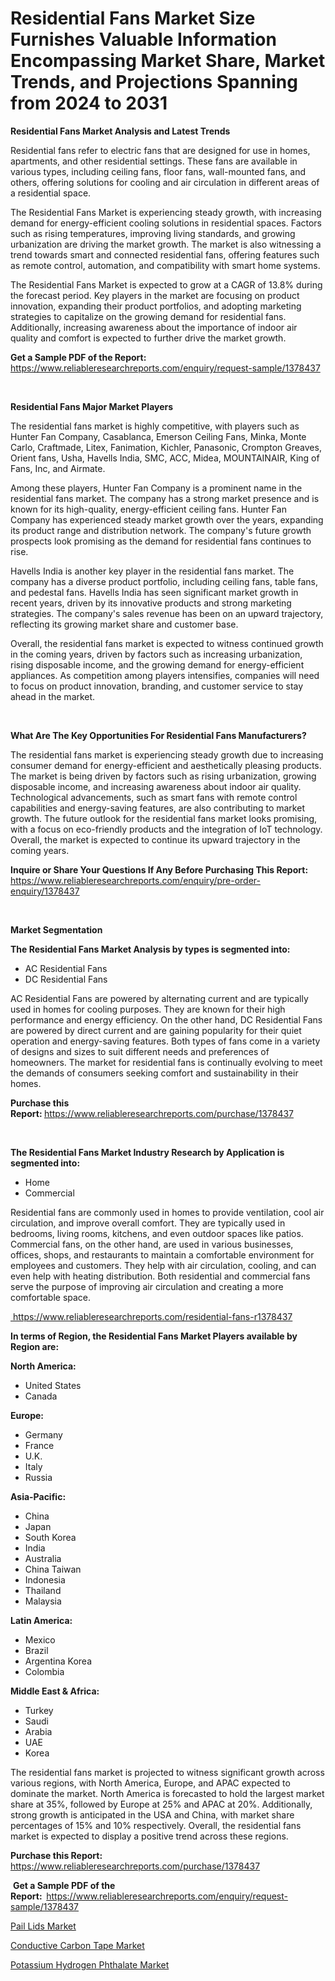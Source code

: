 <p><h1>Residential Fans Market Size Furnishes Valuable Information Encompassing Market Share, Market Trends, and Projections Spanning from 2024 to 2031</h1></p><p><strong>Residential Fans Market Analysis and Latest Trends</strong></p>
<p><p>Residential fans refer to electric fans that are designed for use in homes, apartments, and other residential settings. These fans are available in various types, including ceiling fans, floor fans, wall-mounted fans, and others, offering solutions for cooling and air circulation in different areas of a residential space.</p><p>The Residential Fans Market is experiencing steady growth, with increasing demand for energy-efficient cooling solutions in residential spaces. Factors such as rising temperatures, improving living standards, and growing urbanization are driving the market growth. The market is also witnessing a trend towards smart and connected residential fans, offering features such as remote control, automation, and compatibility with smart home systems.</p><p>The Residential Fans Market is expected to grow at a CAGR of 13.8% during the forecast period. Key players in the market are focusing on product innovation, expanding their product portfolios, and adopting marketing strategies to capitalize on the growing demand for residential fans. Additionally, increasing awareness about the importance of indoor air quality and comfort is expected to further drive the market growth.</p></p>
<p><strong>Get a Sample PDF of the Report:&nbsp;</strong> <a href="https://www.reliableresearchreports.com/enquiry/request-sample/1378437">https://www.reliableresearchreports.com/enquiry/request-sample/1378437</a></p>
<p>&nbsp;</p>
<p><strong>Residential Fans Major Market Players</strong></p>
<p><p>The residential fans market is highly competitive, with players such as Hunter Fan Company, Casablanca, Emerson Ceiling Fans, Minka, Monte Carlo, Craftmade, Litex, Fanimation, Kichler, Panasonic, Crompton Greaves, Orient fans, Usha, Havells India, SMC, ACC, Midea, MOUNTAINAIR, King of Fans, Inc, and Airmate.</p><p>Among these players, Hunter Fan Company is a prominent name in the residential fans market. The company has a strong market presence and is known for its high-quality, energy-efficient ceiling fans. Hunter Fan Company has experienced steady market growth over the years, expanding its product range and distribution network. The company's future growth prospects look promising as the demand for residential fans continues to rise.</p><p>Havells India is another key player in the residential fans market. The company has a diverse product portfolio, including ceiling fans, table fans, and pedestal fans. Havells India has seen significant market growth in recent years, driven by its innovative products and strong marketing strategies. The company's sales revenue has been on an upward trajectory, reflecting its growing market share and customer base.</p><p>Overall, the residential fans market is expected to witness continued growth in the coming years, driven by factors such as increasing urbanization, rising disposable income, and the growing demand for energy-efficient appliances. As competition among players intensifies, companies will need to focus on product innovation, branding, and customer service to stay ahead in the market.</p></p>
<p>&nbsp;</p>
<p><strong>What Are The Key Opportunities For Residential Fans Manufacturers?</strong></p>
<p><p>The residential fans market is experiencing steady growth due to increasing consumer demand for energy-efficient and aesthetically pleasing products. The market is being driven by factors such as rising urbanization, growing disposable income, and increasing awareness about indoor air quality. Technological advancements, such as smart fans with remote control capabilities and energy-saving features, are also contributing to market growth. The future outlook for the residential fans market looks promising, with a focus on eco-friendly products and the integration of IoT technology. Overall, the market is expected to continue its upward trajectory in the coming years.</p></p>
<p><strong>Inquire or Share Your Questions If Any Before Purchasing This Report:</strong> <a href="https://www.reliableresearchreports.com/enquiry/pre-order-enquiry/1378437">https://www.reliableresearchreports.com/enquiry/pre-order-enquiry/1378437</a></p>
<p>&nbsp;</p>
<p><strong>Market Segmentation</strong></p>
<p><strong>The Residential Fans Market Analysis by types is segmented into:</strong></p>
<p><ul><li>AC Residential Fans</li><li>DC Residential Fans</li></ul></p>
<p><p>AC Residential Fans are powered by alternating current and are typically used in homes for cooling purposes. They are known for their high performance and energy efficiency. On the other hand, DC Residential Fans are powered by direct current and are gaining popularity for their quiet operation and energy-saving features. Both types of fans come in a variety of designs and sizes to suit different needs and preferences of homeowners. The market for residential fans is continually evolving to meet the demands of consumers seeking comfort and sustainability in their homes.</p></p>
<p><strong>Purchase this Report:&nbsp;</strong><a href="https://www.reliableresearchreports.com/purchase/1378437">https://www.reliableresearchreports.com/purchase/1378437</a></p>
<p>&nbsp;</p>
<p><strong>The Residential Fans Market Industry Research by Application is segmented into:</strong></p>
<p><ul><li>Home</li><li>Commercial</li></ul></p>
<p><p>Residential fans are commonly used in homes to provide ventilation, cool air circulation, and improve overall comfort. They are typically used in bedrooms, living rooms, kitchens, and even outdoor spaces like patios. Commercial fans, on the other hand, are used in various businesses, offices, shops, and restaurants to maintain a comfortable environment for employees and customers. They help with air circulation, cooling, and can even help with heating distribution. Both residential and commercial fans serve the purpose of improving air circulation and creating a more comfortable space.</p></p>
<p><a href="https://www.reliableresearchreports.com/residential-fans-r1378437">&nbsp;https://www.reliableresearchreports.com/residential-fans-r1378437</a></p>
<p><strong>In terms of Region, the Residential Fans Market Players available by Region are:</strong></p>
<p>
    <p> <strong> North America: </strong>
        <ul>
            <li>United States</li>
            <li>Canada</li>
        </ul>
        </p> 
    <p> <strong> Europe: </strong>
        <ul>
            <li>Germany</li>
            <li>France</li>
            <li>U.K.</li>
            <li>Italy</li>
            <li>Russia</li>
        </ul>
        </p> 
    <p> <strong> Asia-Pacific: </strong>
        <ul>
            <li>China</li>
            <li>Japan</li>
            <li>South Korea</li>
            <li>India</li>
            <li>Australia</li>
            <li>China Taiwan</li>
            <li>Indonesia</li>
            <li>Thailand</li>
            <li>Malaysia</li>
        </ul>
        </p> 
    <p> <strong> Latin America: </strong>
        <ul>
            <li>Mexico</li>
            <li>Brazil</li>
            <li>Argentina Korea</li>
            <li>Colombia</li>
        </ul>
        </p> 
    <p> <strong> Middle East & Africa: </strong>
        <ul>
            <li>Turkey</li>
            <li>Saudi</li>
            <li>Arabia</li>
            <li>UAE</li>
            <li>Korea</li>
        </ul>
    </p>
    </p>
<p><p>The residential fans market is projected to witness significant growth across various regions, with North America, Europe, and APAC expected to dominate the market. North America is forecasted to hold the largest market share at 35%, followed by Europe at 25% and APAC at 20%. Additionally, strong growth is anticipated in the USA and China, with market share percentages of 15% and 10% respectively. Overall, the residential fans market is expected to display a positive trend across these regions.</p></p>
<p><strong>Purchase this Report: </strong><a href="https://www.reliableresearchreports.com/purchase/1378437">https://www.reliableresearchreports.com/purchase/1378437</a></p>
<p>&nbsp;<strong>Get a Sample PDF of the Report:&nbsp;&nbsp;</strong><a href="https://www.reliableresearchreports.com/enquiry/request-sample/1378437">https://www.reliableresearchreports.com/enquiry/request-sample/1378437</a></p>
<p><strong></strong></p>
<p><p><a href="https://www.linkedin.com/pulse/pail-lids-market-research-report-provides-thorough-industry-whtte?trackingId=ho3ixVjEyDDpDC%2B1qGQftw%3D%3D">Pail Lids Market</a></p><p><a href="https://www.linkedin.com/pulse/conductive-carbon-tape-market-size-evaluating-its-trends-cwtqe?trackingId=fjB6ys8cM%2FcBLN8r6Wj2Ww%3D%3D">Conductive Carbon Tape Market</a></p><p><a href="https://www.linkedin.com/pulse/potassium-hydrogen-phthalate-market-research-report-provides-y1z1e?trackingId=mPH1AqGvl4%2FqjheDD1mtXg%3D%3D">Potassium Hydrogen Phthalate Market</a></p></p>